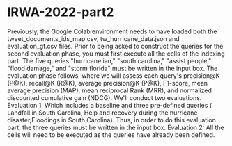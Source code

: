 # IRWA-2022-part2
Previously, the Google Colab environment needs to have loaded both the tweet_documents_ids_map.csv, tw_hurricane_data.json and evaluation_gt.csv  files.
Prior to being asked to construct the queries for the second evaluation phase, you must first execute all the cells of the indexing part. The five queries "hurricane ian," "south carolina," "assist people," "flood damage," and "storm florida" must be written in the input box.
The evaluation phase follows, where we will assess each query's precision@K (P@K), recall@K (R@K), average precision@K (P@K), F1-score, mean average precision (MAP), mean reciprocal Rank (MRR), and normalized discounted cumulative gain (NDCG).
We'll conduct two evaluations.
Evaluation 1: Which includes a baseline and three pre-defined queries ( Landfall in South Carolina, Help and recovery during the hurricane disaster,Floodings in South Carolina). Thus, in order to do this evaluation part, the  three queries  must be written in the input box.
Evaluation 2: All the cells will need to be executed as the queries have already been defined.

